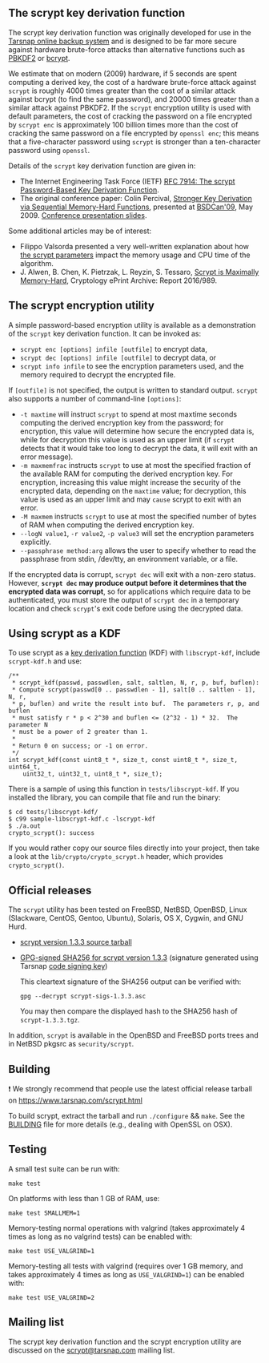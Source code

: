 ## The scrypt key derivation function

The scrypt key derivation function was originally developed for use in the
[Tarsnap online backup system](https://www.tarsnap.com/index.html) and is
designed to be far more secure against hardware brute-force attacks than
alternative functions such as [PBKDF2](https://en.wikipedia.org/wiki/PBKDF2) or
[bcrypt](https://www.openbsd.org/papers/bcrypt-paper.ps).

We estimate that on modern (2009) hardware, if 5 seconds are spent computing a
derived key, the cost of a hardware brute-force attack against `scrypt` is
roughly 4000 times greater than the cost of a similar attack against bcrypt (to
find the same password), and 20000 times greater than a similar attack against
PBKDF2. If the `scrypt` encryption utility is used with default parameters,
the cost of cracking the password on a file encrypted by `scrypt enc` is
approximately 100 billion times more than the cost of cracking the same
password on a file encrypted by `openssl enc`; this means that a five-character
password using `scrypt` is stronger than a ten-character password using
`openssl`.

Details of the `scrypt` key derivation function are given in:

- The Internet Engineering Task Force (IETF)
  [RFC 7914: The scrypt Password-Based Key Derivation Function](https://tools.ietf.org/html/rfc7914).
- The original conference paper: Colin Percival,
  [Stronger Key Derivation via Sequential Memory-Hard Functions](https://www.tarsnap.com/scrypt/scrypt.pdf), presented at
  [BSDCan'09](https://www.bsdcan.org/2009/), May 2009.
  [Conference presentation slides](https://www.tarsnap.com/scrypt/scrypt-slides.pdf).

Some additional articles may be of interest:

- Filippo Valsorda presented a very well-written explanation about how
  [the scrypt parameters](https://blog.filippo.io/the-scrypt-parameters/)
  impact the memory usage and CPU time of the algorithm.
- J. Alwen, B. Chen, K. Pietrzak, L. Reyzin, S. Tessaro,
  [Scrypt is Maximally Memory-Hard](https://eprint.iacr.org/2016/989),
  Cryptology ePrint Archive: Report 2016/989.

## The scrypt encryption utility

A simple password-based encryption utility is available as a demonstration of
the `scrypt` key derivation function. It can be invoked as:

- `scrypt enc [options] infile [outfile]` to encrypt data,
- `scrypt dec [options] infile [outfile]` to decrypt data, or
- `scrypt info infile` to see the encryption parameters used, and the memory
  required to decrypt the encrypted file.

If `[outfile]` is not specified, the output is written to standard output.
`scrypt` also supports a number of command-line `[options]`:

- `-t maxtime` will instruct `scrypt` to spend at most maxtime seconds
  computing the derived encryption key from the password; for encryption, this
  value will determine how secure the encrypted data is, while for decryption
  this value is used as an upper limit (if `scrypt` detects that it would take
  too long to decrypt the data, it will exit with an error message).
- `-m maxmemfrac` instructs `scrypt` to use at most the specified fraction of
  the available RAM for computing the derived encryption key. For encryption,
  increasing this value might increase the security of the encrypted data,
  depending on the `maxtime` value; for decryption, this value is used as an
  upper limit and may `cause` scrypt to exit with an error.
- `-M maxmem` instructs `scrypt` to use at most the specified number of bytes
  of RAM when computing the derived encryption key.
- `--logN value1`, `-r value2`, `-p value3` will set the encryption parameters
  explicitly.
- `--passphrase method:arg` allows the user to specify whether to read the
  passphrase from stdin, /dev/tty, an environment variable, or a file.

If the encrypted data is corrupt, `scrypt dec` will exit with a non-zero
status. However, **`scrypt dec` may produce output before it determines that
the encrypted data was corrupt**, so for applications which require data to be
authenticated, you must store the output of `scrypt dec` in a temporary
location and check `scrypt`'s exit code before using the decrypted data.

## Using scrypt as a KDF

To use scrypt as a [key derivation function](https://en.wikipedia.org/wiki/Key_derivation_function) (KDF) with
`libscrypt-kdf`, include `scrypt-kdf.h` and use:

```
/**
 * scrypt_kdf(passwd, passwdlen, salt, saltlen, N, r, p, buf, buflen):
 * Compute scrypt(passwd[0 .. passwdlen - 1], salt[0 .. saltlen - 1], N, r,
 * p, buflen) and write the result into buf.  The parameters r, p, and buflen
 * must satisfy r * p < 2^30 and buflen <= (2^32 - 1) * 32.  The parameter N
 * must be a power of 2 greater than 1.
 *
 * Return 0 on success; or -1 on error.
 */
int scrypt_kdf(const uint8_t *, size_t, const uint8_t *, size_t, uint64_t,
    uint32_t, uint32_t, uint8_t *, size_t);
```

There is a sample of using this function in `tests/libscrypt-kdf`.
If you installed the library, you can compile that file and run
the binary:

```
$ cd tests/libscrypt-kdf/
$ c99 sample-libscrypt-kdf.c -lscrypt-kdf
$ ./a.out
crypto_scrypt(): success
```

If you would rather copy our source files directly into your
project, then take a look at the `lib/crypto/crypto_scrypt.h`
header, which provides `crypto_scrypt()`.

## Official releases

The `scrypt` utility has been tested on FreeBSD, NetBSD, OpenBSD, Linux
(Slackware, CentOS, Gentoo, Ubuntu), Solaris, OS X, Cygwin, and GNU Hurd.

- [scrypt version 1.3.3 source tarball](https://www.tarsnap.com/scrypt/scrypt-1.3.3.tgz)
- [GPG-signed SHA256 for scrypt version 1.3.3](https://www.tarsnap.com/scrypt/scrypt-sigs-1.3.3.asc) (signature
  generated using Tarsnap [code signing key](https://www.tarsnap.com/tarsnap-signing-key.asc))

  This cleartext signature of the SHA256 output can be verified with:

      gpg --decrypt scrypt-sigs-1.3.3.asc

  You may then compare the displayed hash to the SHA256 hash of
  `scrypt-1.3.3.tgz`.

In addition, `scrypt` is available in the OpenBSD and FreeBSD ports trees and
in NetBSD pkgsrc as `security/scrypt`.

## Building

:exclamation: We strongly recommend that people use the latest
official release tarball on https://www.tarsnap.com/scrypt.html

To build scrypt, extract the tarball and run `./configure` && `make`. See the
[BUILDING](BUILDING) file for more details (e.g., dealing with OpenSSL on OSX).

## Testing

A small test suite can be run with:

    make test

On platforms with less than 1 GB of RAM, use:

    make test SMALLMEM=1

Memory-testing normal operations with valgrind (takes approximately 4 times as
long as no valgrind tests) can be enabled with:

    make test USE_VALGRIND=1

Memory-testing all tests with valgrind (requires over 1 GB memory, and takes
approximately 4 times as long as `USE_VALGRIND=1`) can be enabled with:

    make test USE_VALGRIND=2

## Mailing list

The scrypt key derivation function and the scrypt encryption utility are
discussed on the <scrypt@tarsnap.com> mailing list.
